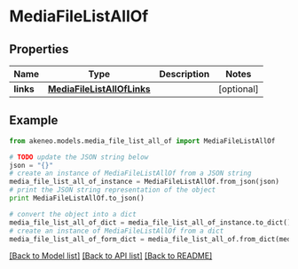 # MediaFileListAllOf


## Properties
Name | Type | Description | Notes
------------ | ------------- | ------------- | -------------
**links** | [**MediaFileListAllOfLinks**](MediaFileListAllOfLinks.md) |  | [optional] 

## Example

```python
from akeneo.models.media_file_list_all_of import MediaFileListAllOf

# TODO update the JSON string below
json = "{}"
# create an instance of MediaFileListAllOf from a JSON string
media_file_list_all_of_instance = MediaFileListAllOf.from_json(json)
# print the JSON string representation of the object
print MediaFileListAllOf.to_json()

# convert the object into a dict
media_file_list_all_of_dict = media_file_list_all_of_instance.to_dict()
# create an instance of MediaFileListAllOf from a dict
media_file_list_all_of_form_dict = media_file_list_all_of.from_dict(media_file_list_all_of_dict)
```
[[Back to Model list]](../README.md#documentation-for-models) [[Back to API list]](../README.md#documentation-for-api-endpoints) [[Back to README]](../README.md)


